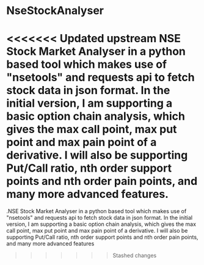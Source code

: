 # NseStockAnalyser
<<<<<<< Updated upstream
NSE Stock Market Analyser in a python based tool which makes use of "nsetools" and requests api to fetch stock data in json format. In the initial version, I am supporting a basic option chain analysis, which gives the max call point, max put point and max pain point of a derivative. I will also be supporting Put/Call ratio, nth order support points and nth order pain points, and many more advanced features.
=======
.NSE Stock Market Analyser in a python based tool which makes use of "nsetools" and requests api to fetch stock data in json format. In the initial version, I am supporting a basic option chain analysis, which gives the max call point, max put point and max pain point of a derivative. I will also be supporting Put/Call ratio, nth order support points and nth order pain points, and many more advanced features
>>>>>>> Stashed changes
